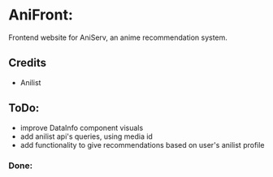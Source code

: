 # AniFront:

Frontend website for AniServ, an anime recommendation system.


## Credits

- Anilist


## ToDo:
- improve DataInfo component visuals
- add anilist api's queries, using media id
- add functionality to give recommendations based on user's anilist profile

### Done: